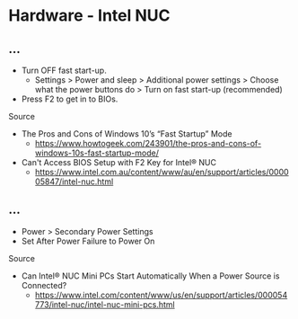 # Hardware - Intel NUC

## ...

* Turn OFF fast start-up.
  * Settings > Power and sleep > Additional power settings > Choose what the power buttons do > Turn on fast start-up (recommended)
* Press F2 to get in to BIOs.

Source

* The Pros and Cons of Windows 10’s “Fast Startup” Mode
  * https://www.howtogeek.com/243901/the-pros-and-cons-of-windows-10s-fast-startup-mode/
* Can't Access BIOS Setup with F2 Key for Intel® NUC
  * https://www.intel.com.au/content/www/au/en/support/articles/000005847/intel-nuc.html

## ...

* Power > Secondary Power Settings
* Set After Power Failure to Power On

Source

* Can Intel® NUC Mini PCs Start Automatically When a Power Source is Connected?
  * https://www.intel.com/content/www/us/en/support/articles/000054773/intel-nuc/intel-nuc-mini-pcs.html
